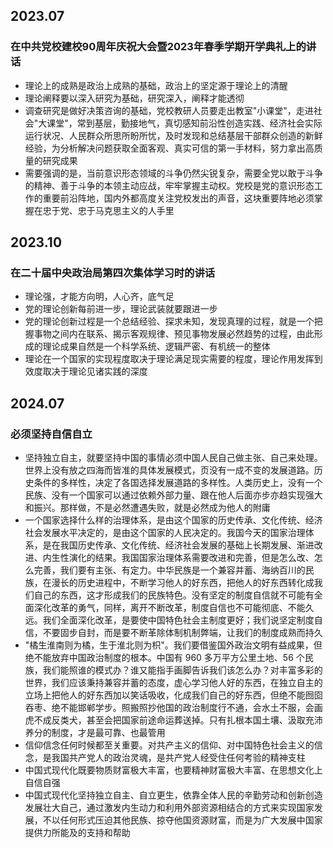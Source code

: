 ## 2023.07
### 在中共党校建校90周年庆祝大会暨2023年春季学期开学典礼上的讲话 
* 理论上的成熟是政治上成熟的基础，政治上的坚定源于理论上的清醒
* 理论阐释要以深入研究为基础，研究深入，阐释才能透彻
* 调查研究是做好决策咨询的基础，党校教研人员要走出教室"小课堂"，走进社会"大课堂"，常到基层，勤接地气，真切感知前沿性创造实践、经济社会实际运行状况、人民群众所思所盼所忧，及时发现和总结基层干部群众创造的新鲜经验，为分析解决问题获取全面客观、真实可信的第一手材料，努力拿出高质量的研究成果
* 需要强调的是，当前意识形态领域的斗争仍然尖锐复杂，需要全党以敢于斗争的精神、善于斗争的本领主动应战，牢牢掌握主动权。党校是党的意识形态工作的重要前沿阵地，国内外都高度关注党校发出的声音，这块重要阵地必须掌握在忠于党、忠于马克思主义的人手里

## 2023.10
### 在二十届中央政治局第四次集体学习时的讲话
* 理论强，才能方向明，人心齐，底气足
* 党的理论创新每前进一步，理论武装就要跟进一步
* 党的理论创新过程是一个总结经验、探求未知，发现真理的过程，就是一个把握事物之间内在联系、揭示客观规律、预见事物发展必然趋势的过程，由此形成的理论成果自然是一个科学系统、逻辑严密、有机统一的整体
* 理论在一个国家的实现程度取决于理论满足现实需要的程度，理论作用发挥到效度取决于理论见诸实践的深度

## 2024.07
### 必须坚持自信自立
* 坚持独立自主，就要坚持中国的事情必须中国人民自己做主张、自己来处理。世界上没有放之四海而皆准的具体发展模式，页没有一成不变的发展道路。历史条件的多样性，决定了各国选择发展道路的多样性。人类历史上，没有一个民族、没有一个国家可以通过依赖外部力量、跟在他人后面亦步亦趋实现强大和振兴。那样做，不是必然遭遇失败，就是必然成为他人的附庸
* 一个国家选择什么样的治理体系，是由这个国家的历史传承、文化传统、经济社会发展水平决定的，是由这个国家的人民决定的。我国今天的国家治理体系，是在我国历史传承、文化传统、经济社会发展的基础上长期发展、渐进改进、内生性演化的结果。我国国家治理体系需要改进和完善，但是怎么改、怎么完善，我们要有主张、有定力。中华民族是一个兼容并蓄、海纳百川的民族，在漫长的历史进程中，不断学习他人的好东西，把他人的好东西转化成我们自己的东西，这才形成我们的民族特色。没有坚定的制度自信就不可能有全面深化改革的勇气，同样，离开不断改革，制度自信也不可能彻底、不能久远。我们全面深化改革，是要使中国特色社会主制度更好；我们说坚定制度自信，不要固步自封，而是要不断革除体制机制弊端，让我们的制度成熟而持久
* "橘生淮南则为橘，生于淮北则为枳"。我们要借鉴国外政治文明有益成果，但绝不能放弃中国政治制度的根本。中国有 960 多万平方公里土地、56 个民族，我们能照谁的模式办？谁又能指手画脚告诉我们该怎么办？对丰富多彩的世界，我们应该秉持兼容并蓄的态度，虚心学习他人好的东西，在独立自主的立场上把他人的好东西加以笑话吸收，化成我们自己的好东西，但绝不能囫囵吞枣、绝不能邯郸学步。照搬照抄他国的政治制度行不通，会水土不服，会画虎不成反类犬，甚至会把国家前途命运葬送掉。只有扎根本国土壤、汲取充沛养分的制度，才是最可靠、也最管用
* 信仰信念任何时候都至关重要。对共产主义的信仰、对中国特色社会主义的信念，是我国共产党人的政治灵魂，是共产党人经受住任何考验的精神支柱
* 中国式现代化既要物质财富极大丰富，也要精神财富极大丰富、在思想文化上自信自强
* 中国式现代化坚持独立自主、自立更生，依靠全体人民的辛勤劳动和创新创造发展壮大自己，通过激发内生动力和利用外部资源相结合的方式来实现国家发展，不以任何形式压迫其他民族、掠夺他国资源财富，而是为广大发展中国家提供力所能及的支持和帮助
